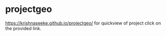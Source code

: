 # projectgeo

https://krishnaseeke.github.io/projectgeo/ for quickview of project click on the provided link.
